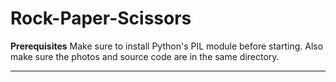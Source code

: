 # Rock-Paper-Scissors

**Prerequisites**
Make sure to install Python's PIL module before starting. Also make sure the photos and source code are in the same directory.

****
